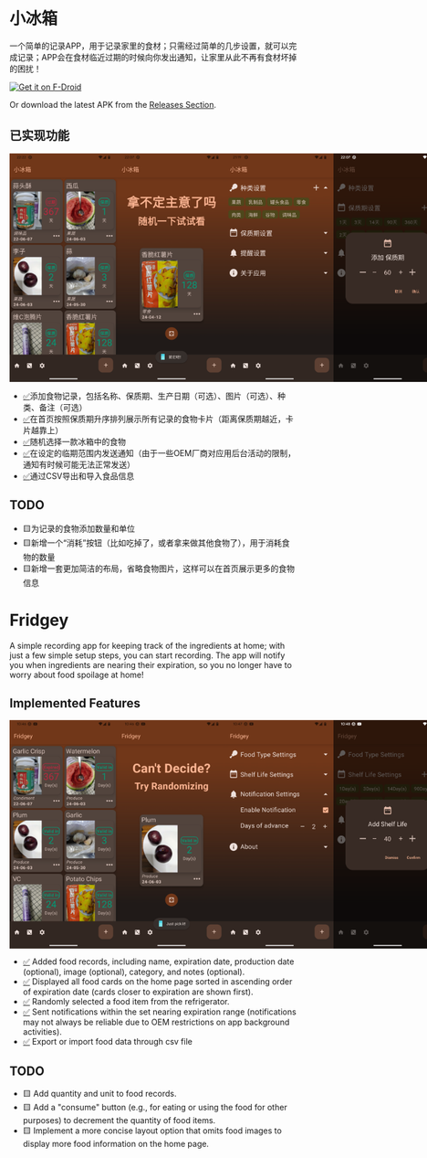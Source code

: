 # 小冰箱

一个简单的记录APP，用于记录家里的食材；只需经过简单的几步设置，就可以完成记录；APP会在食材临近过期的时候向你发出通知，让家里从此不再有食材坏掉的困扰！

[<img src="https://fdroid.gitlab.io/artwork/badge/get-it-on.png"
alt="Get it on F-Droid"
height="80">](https://f-droid.org/packages/lying.fengfeng.foodrecords/)

Or download the latest APK from the [Releases Section](https://github.com/NielsLee/FoodRecords/releases/latest).

## 已实现功能

<div style="display: flex; flex-direction: row;">
     <img src="https://github.com/NielsLee/FoodRecords/blob/main/metadata/zh-CN/images/phoneScreenshots/1.png" height="400"> 
     <img src="https://github.com/NielsLee/FoodRecords/blob/main/metadata/zh-CN/images/phoneScreenshots/2.png" height="400"> 
     <img src="https://github.com/NielsLee/FoodRecords/blob/main/metadata/zh-CN/images/phoneScreenshots/3.png" height="400"> 
     <img src="https://github.com/NielsLee/FoodRecords/blob/main/metadata/zh-CN/images/phoneScreenshots/4.png" height="400"> 
</div>


- [✅](https://emojipedia.org/zh/%E5%8B%BE%E5%8F%B7%E6%8C%89%E9%92%AE)添加食物记录，包括名称、保质期、生产日期（可选）、图片（可选）、种类、备注（可选）
- [✅](https://emojipedia.org/zh/%E5%8B%BE%E5%8F%B7%E6%8C%89%E9%92%AE)在首页按照保质期升序排列展示所有记录的食物卡片（距离保质期越近，卡片越靠上）
- [✅](https://emojipedia.org/zh/%E5%8B%BE%E5%8F%B7%E6%8C%89%E9%92%AE)随机选择一款冰箱中的食物
- [✅](https://emojipedia.org/zh/%E5%8B%BE%E5%8F%B7%E6%8C%89%E9%92%AE)在设定的临期范围内发送通知（由于一些OEM厂商对应用后台活动的限制，通知有时候可能无法正常发送）
- [✅](https://emojipedia.org/zh/%E5%8B%BE%E5%8F%B7%E6%8C%89%E9%92%AE)通过CSV导出和导入食品信息


## TODO

- 🟨为记录的食物添加数量和单位
- 🟨新增一个“消耗”按钮（比如吃掉了，或者拿来做其他食物了），用于消耗食物的数量
- 🟨新增一套更加简洁的布局，省略食物图片，这样可以在首页展示更多的食物信息

# Fridgey

A simple recording app for keeping track of the ingredients at home; with just a few simple setup steps, you can start recording. The app will notify you when ingredients are nearing their expiration, so you no longer have to worry about food spoilage at home!

## Implemented Features

<div style="display: flex; flex-direction: row;">
     <img src="https://github.com/NielsLee/FoodRecords/blob/main/metadata/en-US/images/phoneScreenshots/1.png" height="400"> 
     <img src="https://github.com/NielsLee/FoodRecords/blob/main/metadata/en-US/images/phoneScreenshots/2.png" height="400"> 
     <img src="https://github.com/NielsLee/FoodRecords/blob/main/metadata/en-US/images/phoneScreenshots/3.png" height="400"> 
     <img src="https://github.com/NielsLee/FoodRecords/blob/main/metadata/en-US/images/phoneScreenshots/4.png" height="400"> 
</div>

* [✅](https://emojipedia.org/zh/%E5%8B%BE%E5%8F%B7%E6%8C%89%E9%92%AE) Added food records, including name, expiration date, production date (optional), image (optional), category, and notes (optional).
* [✅](https://emojipedia.org/zh/%E5%8B%BE%E5%8F%B7%E6%8C%89%E9%92%AE) Displayed all food cards on the home page sorted in ascending order of expiration date (cards closer to expiration are shown first).
* [✅](https://emojipedia.org/zh/%E5%8B%BE%E5%8F%B7%E6%8C%89%E9%92%AE) Randomly selected a food item from the refrigerator.
* [✅](https://emojipedia.org/zh/%E5%8B%BE%E5%8F%B7%E6%8C%89%E9%92%AE) Sent notifications within the set nearing expiration range (notifications may not always be reliable due to OEM restrictions on app background activities).
* [✅](https://emojipedia.org/zh/%E5%8B%BE%E5%8F%B7%E6%8C%89%E9%92%AE) Export or import food data through csv file

## TODO

* 🟨 Add quantity and unit to food records.
* 🟨 Add a "consume" button (e.g., for eating or using the food for other purposes) to decrement the quantity of food items.
* 🟨 Implement a more concise layout option that omits food images to display more food information on the home page.


